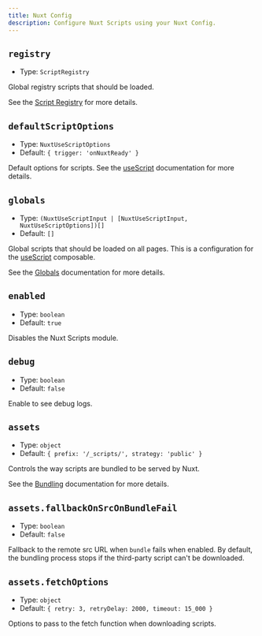 ```yaml
---
title: Nuxt Config
description: Configure Nuxt Scripts using your Nuxt Config.
---
```


## `registry`

- Type: `ScriptRegistry`

Global registry scripts that should be loaded.

See the [Script Registry](/scripts) for more details.

## `defaultScriptOptions`

- Type: `NuxtUseScriptOptions`
- Default: `{ trigger: 'onNuxtReady' }`

Default options for scripts. See the [useScript](/docs/api/use-script) documentation for more details.

## `globals`

- Type: `(NuxtUseScriptInput | [NuxtUseScriptInput, NuxtUseScriptOptions])[]`
- Default: `[]`

Global scripts that should be loaded on all pages. This is a configuration for the [useScript](/docs/api/use-script) composable.

See the [Globals](/docs/guides/global) documentation for more details.

## `enabled`

- Type: `boolean`
- Default: `true`

Disables the Nuxt Scripts module.

## `debug`

- Type: `boolean`
- Default: `false`

Enable to see debug logs.

## `assets`

- Type: `object`
- Default: `{ prefix: '/_scripts/', strategy: 'public' }`

Controls the way scripts are bundled to be served by Nuxt.

See the [Bundling](/docs/guides/bundling) documentation for more details.

## `assets.fallbackOnSrcOnBundleFail `

- Type: `boolean`
- Default: `false`

Fallback to the remote src URL when `bundle` fails when enabled. By default, the bundling process stops if the third-party script can't be downloaded.

## `assets.fetchOptions`

- Type: `object`
- Default: `{ retry: 3, retryDelay: 2000, timeout: 15_000 }`

Options to pass to the fetch function when downloading scripts.
